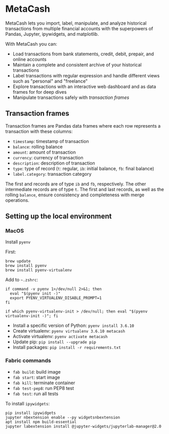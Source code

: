 # MetaCash

MetaCash lets you import, label, manipulate, and analyze historical transactions from multiple financial accounts
with the superpowers of Pandas, Jupyter, ipywidgets, and matplotlib.

With MetaCash you can:

* Load transactions from bank statements, credit, debit, prepair, and online accounts
* Maintain a complete and consistent archive of your historical transactions
* Label transactions with regular expression and handle different views such as "personal" and "freelance"  
* Explore transactions with an interactive web dashboard and as data frames for for deep dives
* Manipulate transactions safely with *transaction frames*

## Transaction frames

Transaction frames are Pandas data frames where each row represents a transaction with these columns:

* `timestamp`: timestamp of transaction
* `balance`: rolling balance
* `amount`: amount of transaction
* `currency`: currency of transaction
* `description`: description of transaction
* `type`: type of record (`t`: regular, `ib`: initial balance, `fb`: final balance)
* `label.category`: transaction category

The first and records are of type `ib` and `fb`, respectively. The other intermediate records are of type `t`.
The first and last records, as well as the rolling `balance`, ensure consistency and completeness with merge operations.

## Setting up the local environment

### MacOS

Install `pyenv`

First:

```
brew update
brew install pyenv
brew install pyenv-virtualenv
```

Add to `~.zshrc`:

```
if command -v pyenv 1>/dev/null 2>&1; then
  eval "$(pyenv init -)"
  export PYENV_VIRTUALENV_DISABLE_PROMPT=1
fi

if which pyenv-virtualenv-init > /dev/null; then eval "$(pyenv virtualenv-init -)"; fi
```

* Install a specific version of Python: `pyenv install 3.6.10`
* Create virtualenv: `pyenv virtualenv 3.6.10 metacash`
* Activate virtualenv: `pyenv activate metacash`
* Update pip: `pip install --upgrade pip`
* Install packages: `pip install -r requirements.txt`

### Fabric commands

* `fab build`: build image
* `fab start`: start image
* `fab kill`: terminate container
* `fab test-pep8`: run PEP8 test
* `fab test`: run all tests

To install `ipywidgets`:

```
pip install ipywidgets
jupyter nbextension enable --py widgetsnbextension
apt install npm build-essential
jupyter labextension install @jupyter-widgets/jupyterlab-manager@2.0
```
